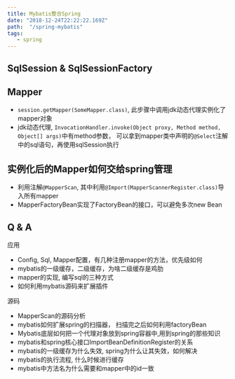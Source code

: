 ```yaml
---
title: Mybatis整合Spring
date: "2018-12-24T22:22:22.169Z"
path:  "/spring-mybatis"
tags:
   - spring
---
```


## SqlSession & SqlSessionFactory

## Mapper
* `session.getMapper(SomeMapper.class)`, 此步骤中调用jdk动态代理实例化了mapper对象
* jdk动态代理, `InvocationHandler.invoke(Object proxy, Method method, Object[] args)`中有method参数，
  可以拿到mapper类中声明的`@Select`注解中的sql语句，再使用sqlSession执行
 
## 实例化后的Mapper如何交给spring管理
* 利用注解`@MapperScan`, 其中利用`@Import(MapperScannerRegister.class)`导入所有mapper
* MapperFactoryBean实现了FactoryBean的接口，可以避免多次new Bean

## Q & A
应用
* Config, Sql, Mapper配置，有几种注册mapper的方法，优先级如何
* mybatis的一级缓存，二级缓存，为啥二级缓存是鸡肋
* mapper的实现, 编写sql的三种方式
* 如何利用mybatis源码来扩展插件

源码
* MapperScan的源码分析
* mybatis如何扩展spring的扫描器， 扫描完之后如何利用factoryBean
* Mybatis底层如何把一个代理对象放到spring容器中,用到spring的那些知识
* mybatis和spring核心接口ImportBeanDefinitionRegister的关系
* mybatis的一级缓存为什么失效, spring为什么让其失效，如何解决
* mybatis的执行流程, 什么时候进行缓存
* mybatis中方法名为什么需要和mapper中的id一致